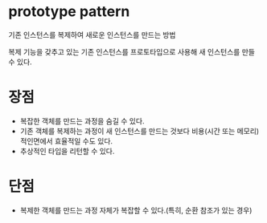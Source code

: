 # prototype pattern

기존 인스턴스를 복제하여 새로운 인스턴스를 만드는 방법

복제 기능을 갖추고 있는 기존 인스턴스를 프로토타입으로 사용해 새 인스턴스를 만들 수 있다.

# 장점

- 복잡한 객체를 만드는 과정을 숨길 수 있다.
- 기존 객체를 복제하는 과정이 새 인스턴스를 만드는 것보다 비용(시간 또는 메모리)적인면에서 효율적일 수도 있다.
- 추상적인 타입을 리턴할 수 있다.

# 단점

- 복제한 객체를 만드는 과정 자체가 복잡할 수 있다.(특히, 순환 참조가 있는 경우)
